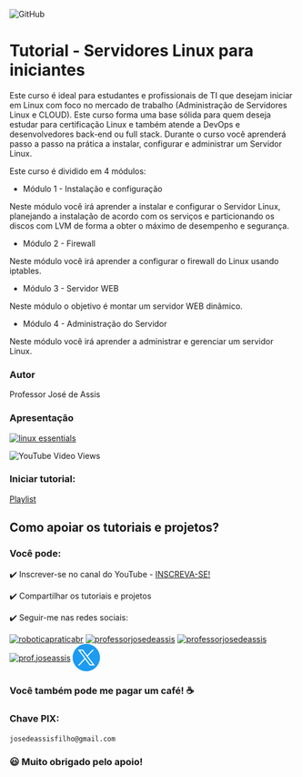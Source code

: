 ![GitHub](https://img.shields.io/github/license/professorjosedeassis/linux)
# Tutorial - Servidores Linux para iniciantes
Este curso é ideal para estudantes e profissionais de TI que desejam iniciar em Linux com foco no mercado de trabalho (Administração de Servidores Linux e CLOUD). Este curso forma uma base sólida para quem deseja estudar para certificação Linux e também atende a DevOps e desenvolvedores back-end ou full stack. Durante o curso você aprenderá passo a passo na prática a instalar, configurar e administrar um Servidor Linux.

Este curso é dividido em 4 módulos:
* Módulo 1 - Instalação e configuração

Neste módulo você irá aprender a instalar e configurar o Servidor Linux, planejando a instalação de acordo com os serviços e particionando os discos com LVM de forma a obter o máximo de desempenho e segurança.
* Módulo 2 - Firewall

Neste módulo você irá aprender a configurar o firewall do Linux usando iptables.
* Módulo 3 - Servidor WEB

Neste módulo o objetivo é montar um servidor WEB dinâmico.
* Módulo 4 - Administração do Servidor

Neste módulo você irá aprender a administrar e gerenciar um servidor Linux.
### Autor
Professor José de Assis
### Apresentação
[![linux essentials](https://img.youtube.com/vi/fLlaKctpSsc/0.jpg)](https://youtu.be/fLlaKctpSsc "Assistir no YouTube")

![YouTube Video Views](https://img.shields.io/youtube/views/fLlaKctpSsc?style=social)
### Iniciar tutorial:
[Playlist](https://www.youtube.com/playlist?list=PLbEOwbQR9lqy926a_ArLcUL2gHJYuu8XK)
## Como apoiar os tutoriais e projetos?
### Você pode:
:heavy_check_mark: Inscrever-se no canal do YouTube - [INSCREVA-SE!](https://www.youtube.com/c/RoboticapraticaBr/?sub_confirmation=1)

:heavy_check_mark: Compartilhar os tutoriais e projetos

:heavy_check_mark: Seguir-me nas redes sociais:
<p align="left">
<a href="https://www.youtube.com/c/roboticapraticabr" target="blank"><img align="center" src="https://github.com/professorjosedeassis/joseassis/blob/main/img/youtube.png" alt="roboticapraticabr" height="48" width="48" /></a>
<a href="https://linkedin.com/in/professorjosedeassis" target="blank"><img align="center" src="https://github.com/professorjosedeassis/joseassis/blob/main/img/linkedin.png" alt="professorjosedeassis" height="48" width="48" /></a>
<a href="https://fb.com/professorjosedeassis" target="blank"><img align="center" src="https://github.com/professorjosedeassis/joseassis/blob/main/img/facebook.png" alt="professorjosedeassis" height="48" width="48" /></a>
<a href="https://instagram.com/prof.joseassis" target="blank"><img align="center" src="https://github.com/professorjosedeassis/joseassis/blob/main/img/instagram.png" alt="prof.joseassis" height="48" width="48" /></a>
<a href="https://twitter.com/joseassis" target="blank"><img align="center" src="https://github.com/professorjosedeassis/joseassis/blob/main/img/twitter.png" alt="joseassis" height="48" width="48" /></a>
</p>

### Você também pode me pagar um café! ☕

### Chave PIX:
` josedeassisfilho@gmail.com `

### :smiley: Muito obrigado pelo apoio!
